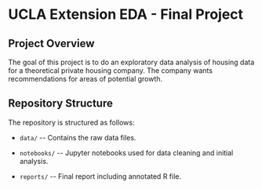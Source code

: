 # UCLA Extension EDA - Final Project

## Project Overview

The goal of this project is to do an exploratory data analysis of housing data for a theoretical private housing company. The company wants recommendations for areas of potential growth.

## Repository Structure

The repository is structured as follows:

- `data/` -- Contains the raw data files.

- `notebooks/` -- Jupyter notebooks used for data cleaning and initial analysis.

- `reports/` -- Final report including annotated R file.

